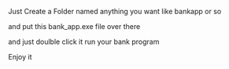 Just Create a Folder named anything you want like bankapp or so

and put this bank_app.exe file over there 

and just doulble click it run your bank program

Enjoy it
